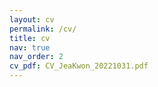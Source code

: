 ```yaml
---
layout: cv
permalink: /cv/
title: cv
nav: true
nav_order: 2
cv_pdf: CV_JeaKwon_20221031.pdf
---
```

